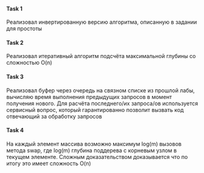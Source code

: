 #### Task 1
Реализовал инвертированную версию алгоритма, описанную в задании для простоты
#### Task 2
Реализовал итеративный алгоритм подсчёта максимальной глубины со сложностью O(n)
#### Task 3
Реализовал буфер через очередь на связном списке из прошлой лабы,
вычисляю время выполнения предыдущих запросов в момент получения нового.
Для расчёта последнего/их запроса/ов используется сервисный вопрос,
который гарантированно позволит вызвать код отвечающий за обработку запросов
#### Task 4
На каждый элемент массива возможно максимум log(m) вызовов метода swap, 
где log(m) глубина поддерева с корневым узлом в текущем элементе.
Сложным доказательством доказывается что по итогу это имеет сложность O(n)